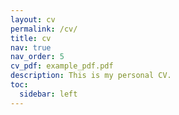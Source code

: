 ```yaml
---
layout: cv
permalink: /cv/
title: cv
nav: true
nav_order: 5
cv_pdf: example_pdf.pdf
description: This is my personal CV.
toc:
  sidebar: left
---
```

